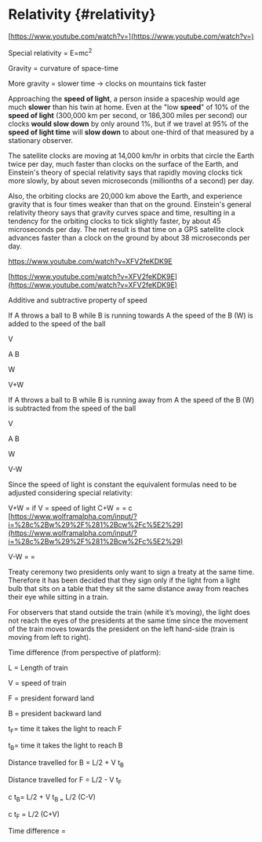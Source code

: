 # Relativity {#relativity}

[https://www.youtube.com/watch?v=](https://www.youtube.com/watch?v=)

Special relativity = E=mc<sup>2</sup>

Gravity = curvature of space-time

More gravity = slower time -&gt; clocks on mountains tick faster

Approaching the **speed of light**, a person inside a spaceship would age much **slower** than his twin at home. Even at the &quot;low **speed**&quot; of 10% of the **speed of light** (300,000 km per second, or 186,300 miles per second) our clocks **would slow down** by only around 1%, but if we travel at 95% of the **speed of light time** will **slow down** to about one-third of that measured by a stationary observer.

The satellite clocks are moving at 14,000 km/hr in orbits that circle the Earth twice per day, much faster than clocks on the surface of the Earth, and Einstein&#039;s theory of special relativity says that rapidly moving clocks tick more slowly, by about seven microseconds (millionths of a second) per day.

Also, the orbiting clocks are 20,000 km above the Earth, and experience gravity that is four times weaker than that on the ground. Einstein&#039;s general relativity theory says that gravity curves space and time, resulting in a tendency for the orbiting clocks to tick slightly faster, by about 45 microseconds per day. The net result is that time on a GPS satellite clock advances faster than a clock on the ground by about 38 microseconds per day.

https://www.youtube.com/watch?v=XFV2feKDK9E

[https://www.youtube.com/watch?v=XFV2feKDK9E](https://www.youtube.com/watch?v=XFV2feKDK9E)

Additive and subtractive property of speed

If A throws a ball to B while B is running towards A the speed of the B (W) is added to the speed of the ball

V

A B

W

V+W

If A throws a ball to B while B is running away from A the speed of the B (W) is subtracted from the speed of the ball

V

A B

W

V-W

Since the speed of light is constant the equivalent formulas need to be adjusted considering special relativity:

V+W = if V = speed of light C+W = = c [https://www.wolframalpha.com/input/?i=%28c%2Bw%29%2F%281%2Bcw%2Fc%5E2%29](https://www.wolframalpha.com/input/?i=%28c%2Bw%29%2F%281%2Bcw%2Fc%5E2%29)

V-W = =

Treaty ceremony two presidents only want to sign a treaty at the same time. Therefore it has been decided that they sign only if the light from a light bulb that sits on a table that they sit the same distance away from reaches their eye while sitting in a train.

For observers that stand outside the train (while it’s moving), the light does not reach the eyes of the presidents at the same time since the movement of the train moves towards the president on the left hand-side (train is moving from left to right).

Time difference (from perspective of platform):

L = Length of train

V = speed of train

F = president forward land

B = president backward land

t<sub>F</sub>= time it takes the light to reach F

t<sub>B</sub>= time it takes the light to reach B

Distance travelled for B = L/2 + V t<sub>B</sub>

Distance travelled for F = L/2 - V t<sub>F</sub>

c t<sub>B</sub>= L/2 + V t<sub>B =</sub> L/2 (C-V)

c t<sub>F</sub> = L/2 (C+V)

Time difference =